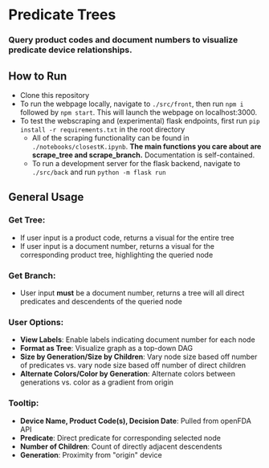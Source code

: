 # Predicate Trees

### Query product codes and document numbers to visualize predicate device relationships.

## How to Run
- Clone this repository
- To run the webpage locally, navigate to ```./src/front```, then run ```npm i``` followed by ```npm start```. This will launch the webpage on localhost:3000.
- To test the webscraping and (experimental) flask endpoints, first run ```pip install -r requirements.txt``` in the root directory
  - All of the scraping functionality can be found in ```./notebooks/closestK.ipynb```. **The main functions you care about are scrape_tree and scrape_branch.** Documentation is self-contained. 
  - To run a development server for the flask backend, navigate to ```./src/back``` and run ```python -m flask run```
  
## General Usage
### Get Tree:
  - If user input is a product code, returns a visual for the entire tree
  - If user input is a document number, returns a visual for the corresponding product tree, highlighting the queried node
  
### Get Branch:
  - User input **must** be a document number, returns a tree will all direct predicates and descendents of the queried node
  
### User Options:
  - **View Labels**: Enable labels indicating document number for each node
  - **Format as Tree**: Visualize graph as a top-down DAG
  - **Size by Generation/Size by Children**: Vary node size based off number of predicates vs. vary node size based off number of direct children
  - **Alternate Colors/Color by Generation**: Alternate colors between generations vs. color as a gradient from origin
  
  
### Tooltip:
  - **Device Name, Product Code(s), Decision Date**: Pulled from openFDA API
  - **Predicate**: Direct predicate for corresponding selected node
  - **Number of Children**: Count of directly adjacent descendents
  - **Generation**: Proximity from "origin" device
